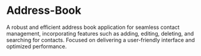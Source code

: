 # Address-Book
A robust and efficient address book application for seamless contact management, incorporating features such as adding, editing, deleting, and searching for contacts. Focused on delivering a user-friendly interface and optimized performance.
